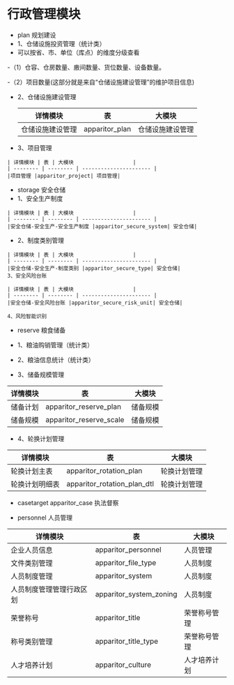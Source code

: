 # 行政管理模块
- plan 规划建设
-  1、仓储设施投资管理（统计类）
- 可以按省、市、单位（库点）的维度分级查看

-（1）仓容、仓房数量、廒间数量、货位数量、设备数量。

-（2）项目数量(这部分就是来自“仓储设施建设管理”的维护项目信息)

-   2、仓储设施建设管理

    | 详情模块 | 表 | 大模块                   |
    | -------- | -------- | ---------------------- |
    |仓储设施建设管理 |apparitor_plan| 仓储设施建设管理|
    
-    3、项目管理

    | 详情模块 | 表 | 大模块                   |
    | -------- | -------- | ---------------------- |
    |项目管理 |apparitor_project| 项目管理|

- storage 安全仓储
-    1、安全生产制度

    | 详情模块 | 表 | 大模块                   |
    | -------- | -------- | ---------------------- |
    |安全仓储-安全生产-安全生产制度 |apparitor_secure_system| 安全仓储|
-    2、制度类别管理

    | 详情模块 | 表 | 大模块                   |
    | -------- | -------- | ---------------------- |
    |安全仓储-安全生产-制度类别 |apparitor_secure_type| 安全仓储|
    3、安全风险台账
    
    | 详情模块 | 表 | 大模块                   |
    | -------- | -------- | ---------------------- |
    |安全仓储-安全风险台账 |apparitor_secure_risk_unit| 安全仓储|
    
    4、风险智能识别

- reserve 粮食储备
- 1、粮油购销管理（统计类）
    
- 2、粮油信息统计（统计类）
    
- 3、储备规模管理

| 详情模块 | 表 | 大模块                   |
| -------- | -------- | ----------------------|
|储备计划 |apparitor_reserve_plan| 储备规模|
|储备规模 |apparitor_reserve_scale| 储备规模|
    
-    4、轮换计划管理

| 详情模块 | 表 | 大模块                   |
| -------- | -------- | ----------------------|
|轮换计划主表 |apparitor_rotation_plan| 轮换计划管理|
|轮换计划明细表 |apparitor_rotation_plan_dtl| 轮换计划管理|
    
- casetarget apparitor_case 执法督察

- personnel  人员管理

| 详情模块 | 表 | 大模块                   |
| -------- | -------- | ----------------------|
|企业人员信息 |apparitor_personnel| 人员管理|
|文件类别管理 |apparitor_file_type| 人员制度|
|人员制度管理 |apparitor_system| 人员制度|
|人员制度管理管理行政区划 |apparitor_system_zoning| 人员制度|
|荣誉称号 |apparitor_title| 荣誉称号管理|
|称号类别管理 |apparitor_title_type| 荣誉称号管理|
|人才培养计划 |apparitor_culture| 人才培养计划|